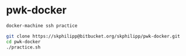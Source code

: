 # pwk-docker

```bash
docker-machine ssh practice
```

```bash
git clone https://skphilipp@bitbucket.org/skphilipp/pwk-docker.git
cd pwk-docker
./practice.sh
```

